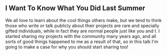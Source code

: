 ## I Want To Know What You Did Last Summer	

We all love to learn about the cool things others make, but we tend to think those who write or talk publicly about their projects are rare and specially gifted individuals, while in fact they are normal people just like you and I. I started sharing my projects with the community many years ago, and all sorts of good things happened to me as a result of that, so in this talk I'm going to make a case for why you should start sharing too!
